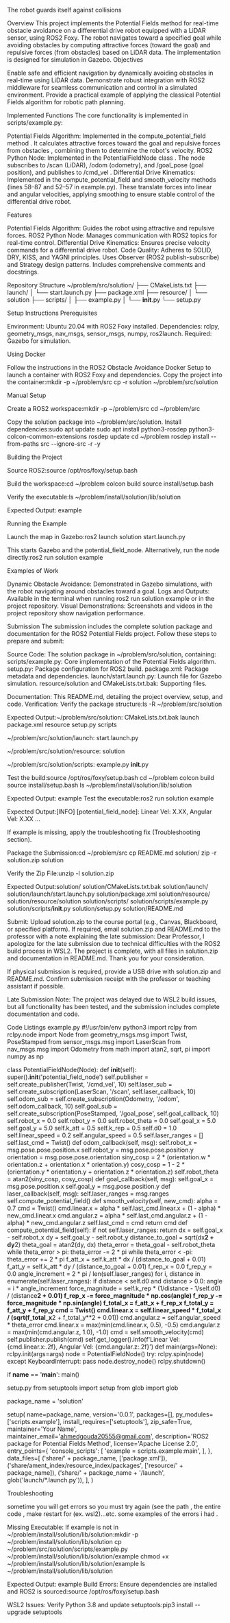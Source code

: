 The robot guards itself against collisions

Overview
This project implements the Potential Fields method for real-time obstacle avoidance on a differential drive robot equipped with a LiDAR sensor, using ROS2 Foxy. The robot navigates toward a specified goal while avoiding obstacles by computing attractive forces (toward the goal) and repulsive forces (from obstacles) based on LiDAR data. The implementation is designed for simulation in Gazebo.
Objectives

Enable safe and efficient navigation by dynamically avoiding obstacles in real-time using LiDAR data.
Demonstrate robust integration with ROS2 middleware for seamless communication and control in a simulated environment.
Provide a practical example of applying the classical Potential Fields algorithm for robotic path planning.

Implemented Functions
The core functionality is implemented in scripts/example.py:

Potential Fields Algorithm: Implemented in the compute_potential_field method . It calculates attractive forces toward the goal  and repulsive forces from obstacles , combining them to determine the robot's velocity.
ROS2 Python Node: Implemented in the PotentialFieldNode class . The node subscribes to /scan (LiDAR), /odom (odometry), and /goal_pose (goal position), and publishes to /cmd_vel .
Differential Drive Kinematics: Implemented in the compute_potential_field and smooth_velocity methods (lines 58–87 and 52–57 in example.py). These translate forces into linear and angular velocities, applying smoothing to ensure stable control of the differential drive robot.

Features

Potential Fields Algorithm: Guides the robot using attractive and repulsive forces.
ROS2 Python Node: Manages communication with ROS2 topics for real-time control.
Differential Drive Kinematics: Ensures precise velocity commands for a differential drive robot.
Code Quality:
Adheres to SOLID, DRY, KISS, and YAGNI principles.
Uses Observer (ROS2 publish-subscribe) and Strategy design patterns.
Includes comprehensive comments and docstrings.



Repository Structure
~/problem/src/solution/
├── CMakeLists.txt
├── launch/
│   └── start.launch.py
├── package.xml
├── resource/
│   └── solution
├── scripts/
│   ├── example.py
│   └── __init__.py
└── setup.py

Setup Instructions
Prerequisites

Environment: Ubuntu 20.04 with ROS2 Foxy installed.
Dependencies: rclpy, geometry_msgs, nav_msgs, sensor_msgs, numpy, ros2launch.
Required: Gazebo for simulation.

Using Docker

Follow the instructions in the ROS2 Obstacle Avoidance Docker Setup to launch a container with ROS2 Foxy and dependencies.
Copy the project into the container:mkdir -p ~/problem/src
cp -r solution ~/problem/src/solution



Manual Setup

Create a ROS2 workspace:mkdir -p ~/problem/src
cd ~/problem/src


Copy the solution package into ~/problem/src/solution.
Install dependencies:sudo apt update
sudo apt install python3-rosdep python3-colcon-common-extensions
rosdep update
cd ~/problem
rosdep install --from-paths src --ignore-src -r -y



Building the Project

Source ROS2:source /opt/ros/foxy/setup.bash


Build the workspace:cd ~/problem
colcon build
source install/setup.bash


Verify the executable:ls ~/problem/install/solution/lib/solution

Expected Output: example

Running the Example

Launch the map in Gazebo:ros2 launch solution start.launch.py

This starts Gazebo and the potential_field_node.
Alternatively, run the node directly:ros2 run solution example



Examples of Work

Dynamic Obstacle Avoidance: Demonstrated in Gazebo simulations, with the robot navigating around obstacles toward a goal.
Logs and Outputs: Available in the terminal when running ros2 run solution example or in the project repository.
Visual Demonstrations: Screenshots and videos in the project repository show navigation performance.





Submission
The submission includes the complete solution package and documentation for the ROS2 Potential Fields project. Follow these steps to prepare and submit:

Source Code: The solution package in ~/problem/src/solution, containing:
scripts/example.py: Core implementation of the Potential Fields algorithm.
setup.py: Package configuration for ROS2 build.
package.xml: Package metadata and dependencies.
launch/start.launch.py: Launch file for Gazebo simulation.
resource/solution and CMakeLists.txt.bak: Supporting files.


Documentation: This README.md, detailing the project overview, setup, and code.
Verification:
Verify the package structure:ls -R ~/problem/src/solution

Expected Output:~/problem/src/solution:
CMakeLists.txt.bak  launch  package.xml  resource  setup.py  scripts

~/problem/src/solution/launch:
start.launch.py

~/problem/src/solution/resource:
solution

~/problem/src/solution/scripts:
example.py  __init__.py


Test the build:source /opt/ros/foxy/setup.bash
cd ~/problem
colcon build
source install/setup.bash
ls ~/problem/install/solution/lib/solution

Expected Output: example
Test the executable:ros2 run solution example

Expected Output:[INFO] [potential_field_node]: Linear Vel: X.XX, Angular Vel: X.XX
...


If example is missing, apply the troubleshooting fix (Troubleshooting section).


Package the Submission:cd ~/problem/src
cp README.md solution/
zip -r solution.zip solution


Verify the Zip File:unzip -l solution.zip

Expected Output:solution/
solution/CMakeLists.txt.bak
solution/launch/
solution/launch/start.launch.py
solution/package.xml
solution/resource/
solution/resource/solution
solution/scripts/
solution/scripts/example.py
solution/scripts/__init__.py
solution/setup.py
solution/README.md


Submit:
Upload solution.zip to the course portal (e.g., Canvas, Blackboard, or specified platform).
If required, email solution.zip and README.md to the professor with a note explaining the late submission:
Dear Professor, I apologize for the late submission due to technical difficulties with the ROS2 build process in WSL2. The project is complete, with all files in solution.zip and documentation in README.md. Thank you for your consideration.


If physical submission is required, provide a USB drive with solution.zip and README.md.
Confirm submission receipt with the professor or teaching assistant if possible.


Late Submission Note: The project was delayed due to WSL2 build issues, but all functionality has been tested, and the submission includes complete documentation and code.

Code Listings
example.py
#!/usr/bin/env python3
import rclpy
from rclpy.node import Node
from geometry_msgs.msg import Twist, PoseStamped
from sensor_msgs.msg import LaserScan
from nav_msgs.msg import Odometry
from math import atan2, sqrt, pi
import numpy as np

class PotentialFieldNode(Node):
    def __init__(self):
        super().__init__('potential_field_node')
        self.publisher = self.create_publisher(Twist, '/cmd_vel', 10)
        self.laser_sub = self.create_subscription(LaserScan, '/scan', self.laser_callback, 10)
        self.odom_sub = self.create_subscription(Odometry, '/odom', self.odom_callback, 10)
        self.goal_sub = self.create_subscription(PoseStamped, '/goal_pose', self.goal_callback, 10)
        self.robot_x = 0.0
        self.robot_y = 0.0
        self.robot_theta = 0.0
        self.goal_x = 5.0
        self.goal_y = 5.0
        self.k_att = 0.5
        self.k_rep = 0.5
        self.d0 = 1.0
        self.linear_speed = 0.2
        self.angular_speed = 0.5
        self.laser_ranges = []
        self.last_cmd = Twist()
    def odom_callback(self, msg):
        self.robot_x = msg.pose.pose.position.x
        self.robot_y = msg.pose.pose.position.y
        orientation = msg.pose.pose.orientation
        siny_cosp = 2 * (orientation.w * orientation.z + orientation.x * orientation.y)
        cosy_cosp = 1 - 2 * (orientation.y * orientation.y + orientation.z * orientation.z)
        self.robot_theta = atan2(siny_cosp, cosy_cosp)
    def goal_callback(self, msg):
        self.goal_x = msg.pose.position.x
        self.goal_y = msg.pose.position.y
    def laser_callback(self, msg):
        self.laser_ranges = msg.ranges
        self.compute_potential_field()
    def smooth_velocity(self, new_cmd):
        alpha = 0.7
        cmd = Twist()
        cmd.linear.x = alpha * self.last_cmd.linear.x + (1 - alpha) * new_cmd.linear.x
        cmd.angular.z = alpha * self.last_cmd.angular.z + (1 - alpha) * new_cmd.angular.z
        self.last_cmd = cmd
        return cmd
    def compute_potential_field(self):
        if not self.laser_ranges:
            return
        dx = self.goal_x - self.robot_x
        dy = self.goal_y - self.robot_y
        distance_to_goal = sqrt(dx**2 + dy**2)
        theta_goal = atan2(dy, dx)
        theta_error = theta_goal - self.robot_theta
        while theta_error > pi:
            theta_error -= 2 * pi
        while theta_error < -pi:
            theta_error += 2 * pi
        f_att_x = self.k_att * dx / (distance_to_goal + 0.01)
        f_att_y = self.k_att * dy / (distance_to_goal + 0.01)
        f_rep_x = 0.0
        f_rep_y = 0.0
        angle_increment = 2 * pi / len(self.laser_ranges)
        for i, distance in enumerate(self.laser_ranges):
            if distance < self.d0 and distance > 0.0:
                angle = i * angle_increment
                force_magnitude = self.k_rep * (1/distance - 1/self.d0) / (distance**2 + 0.01)
                f_rep_x -= force_magnitude * np.cos(angle)
                f_rep_y -= force_magnitude * np.sin(angle)
        f_total_x = f_att_x + f_rep_x
        f_total_y = f_att_y + f_rep_y
        cmd = Twist()
        cmd.linear.x = self.linear_speed * f_total_x / (sqrt(f_total_x**2 + f_total_y**2 + 0.01))
        cmd.angular.z = self.angular_speed * theta_error
        cmd.linear.x = max(min(cmd.linear.x, 0.5), -0.5)
        cmd.angular.z = max(min(cmd.angular.z, 1.0), -1.0)
        cmd = self.smooth_velocity(cmd)
        self.publisher.publish(cmd)
        self.get_logger().info(f'Linear Vel: {cmd.linear.x:.2f}, Angular Vel: {cmd.angular.z:.2f}')
def main(args=None):
    rclpy.init(args=args)
    node = PotentialFieldNode()
    try:
        rclpy.spin(node)
    except KeyboardInterrupt:
        pass
    node.destroy_node()
    rclpy.shutdown()

if __name__ == '__main__':
    main()

setup.py
from setuptools import setup
from glob import glob

package_name = 'solution'

setup(
    name=package_name,
    version='0.0.1',
    packages=[],
    py_modules=['scripts.example'],
    install_requires=['setuptools'],
    zip_safe=True,
    maintainer='Your Name',
    maintainer_email='ahmedgouda20555@gmail.com',
    description='ROS2 package for Potential Fields Method',
    license='Apache License 2.0',
    entry_points={
        'console_scripts': [
         'example = scripts.example:main',
        ],
    },
    data_files=[
        ('share/' + package_name, ['package.xml']),
        ('share/ament_index/resource_index/packages', ['resource/' + package_name]),
        ('share/' + package_name + '/launch', glob('launch/*.launch.py')),
    ],
)






Troubleshooting

sometime you will get errors so you must try again (see the path , the entire code , make restart for (ex. wsl2)...etc.
some examples of the errors i had .

Missing Executable: If example is not in ~/problem/install/solution/lib/solution:mkdir -p ~/problem/install/solution/lib/solution
cp ~/problem/src/solution/scripts/example.py ~/problem/install/solution/lib/solution/example
chmod +x ~/problem/install/solution/lib/solution/example
ls ~/problem/install/solution/lib/solution

Expected Output: example
Build Errors: Ensure dependencies are installed and ROS2 is sourced:source /opt/ros/foxy/setup.bash


WSL2 Issues: Verify Python 3.8 and update setuptools:pip3 install --upgrade setuptools
